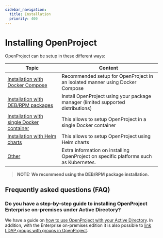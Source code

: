 ```yaml
---
sidebar_navigation:
  title: Installation
  priority: 400
---
```


# Installing OpenProject

OpenProject can be setup in these different ways:

| Topic                                                | Content                                                                               |
| ---------------------------------------------------- | ------------------------------------------------------------------------------------- |
| [Installation with Docker Compose](./docker-compose) | Recommended setup for OpenProject in an isolated manner using Docker Compose          | 
| [Installation with DEB/RPM packages](./packaged)     | Install OpenProject using your package manager (limited supported distributions)      |
| [Installation with single Docker container](./docker)| This allows to setup OpenProject in a single Docker container                         | 
| [Installation with Helm charts](./helm-chart)        | This allows to setup OpenProject using Helm charts                                    |
| [Other](misc/)                                       | Extra information on installing OpenProject on specific platforms such as Kubernetes. |

> **NOTE: We recommend using the DEB/RPM package installation.**

## Frequently asked questions (FAQ)

### Do you have a step-by-step guide to installing OpenProject Enterprise on-premises under Active Directory?

We have a guide on [how to use OpenProject with your Active Directory](../../system-admin-guide/authentication/ldap-connections/).
In addition, with the Enterprise on-premises edition it is also possible to [link LDAP groups with groups in OpenProject](../../system-admin-guide/authentication/ldap-connections/ldap-group-synchronization/).
